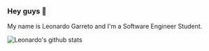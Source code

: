 ### Hey guys 👋

My name is Leonardo Garreto and I'm a Software Engineer Student.

![Leonardo's github stats](https://github-readme-stats.vercel.app/api?username=Nhed1&show_icons=true&theme=algolia)

<!--
**Nhed1/Nhed1** is a ✨ _special_ ✨ repository because its `README.md` (this file) appears on your GitHub profile.

Here are some ideas to get you started:

- 🔭 I’m currently working on ...
- 🌱 I’m currently learning ...
- 👯 I’m looking to collaborate on ...
- 🤔 I’m looking for help with ...
- 💬 Ask me about ...
- 📫 How to reach me: ...
- 😄 Pronouns: ...
- ⚡ Fun fact: ...
-->
